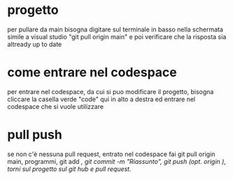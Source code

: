 # progetto
per pullare da main bisogna digitare sul terminale in basso nella schermata simile a visual studio "git pull origin main" e poi verificare che la risposta sia altready up to date
# come entrare nel codespace
per entrare nel codespace, da cui si puo modificare il progetto, bisogna cliccare la casella verde "code" qui in alto a destra ed entrare nel codespace che si vuole utilizzare
# pull push
se non c'è nessuna pull request, entrato nel codespace fai git pull origin main, programmi, git add <i file che hai modificato o aggiunto o tolto>, git commit -m "Riassunto", git push (opt. origin <tuo branch>), torni sul progetto sul git hub e pull request.